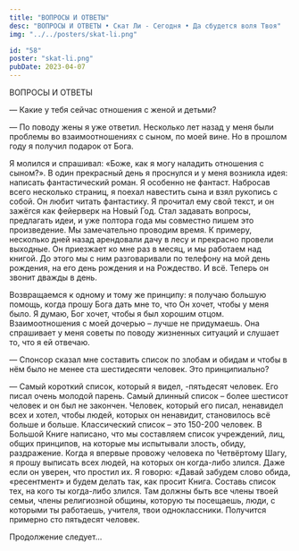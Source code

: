```yaml
---
title: "ВОПРОСЫ И ОТВЕТЫ"
desc: "ВОПРОСЫ И ОТВЕТЫ • Скат Ли - Сегодня • Да сбудется воля Твоя"
img: "../../posters/skat-li.png"

id: "58"
poster: "skat-li.png"
pubDate: 2023-04-07
---
```




ВОПРОСЫ И ОТВЕТЫ

— Какие у тебя сейчас отношения с женой и детьми?

— По поводу жены я уже ответил. Несколько лет назад у меня были проблемы во взаимоотношениях с сыном, по моей вине. Но в прошлом году я получил подарок от Бога.

Я молился и спрашивал: «Боже, как я могу наладить отношения с сыном?». В один прекрасный день я проснулся и у меня возникла идея: написать фантастический роман. Я особенно не фантаст. Набросав всего несколько страниц, я поехал навестить сына и взял рукопись с собой. Он любит читать фантастику. Я прочитал ему свой текст, и он зажёгся как фейерверк на Новый Год. Стал задавать вопросы, предлагать идеи, и уже полтора года мы совместно пишем это произведение. Мы замечательно проводим время. К примеру, несколько дней назад арендовали дачу в лесу и прекрасно провели выходные. Он приезжает ко мне раз в месяц, и мы работаем над книгой. До этого мы с ним разговаривали по телефону на мой день рождения, на его день рождения и на Рождество. И всё. Теперь он звонит дважды в день.

Возвращаемся к одному и тому же принципу: я получаю большую помощь, когда прошу Бога дать мне то, что Он хочет, чтобы у меня было. Я думаю, Бог хочет, чтобы я был хорошим отцом. Взаимоотношения с моей дочерью – лучше не придумаешь. Она спрашивает у меня советы по поводу жизненных ситуаций и слушает то, что я ей отвечаю.

— Спонсор сказал мне составить список по злобам и обидам и чтобы в нём было не менее ста шестидесяти человек. Это принципиально?

— Самый короткий список, который я видел, -пятьдесят человек. Его писал очень молодой парень. Самый длинный список – более шестисот человек и он был не закончен. Человек, который его писал, ненавидел всех и хотел, чтобы людей, которых он ненавидит, становилось всё больше и больше. Классический список – это 150-200 человек. В Большой Книге написано, что мы составляем список учреждений, лиц, общих принципов, на которые мы испытывали злость, обиду, раздражение. Когда я впервые провожу человека по Четвёртому Шагу, я прошу выписать всех людей, на которых он когда-либо злился. Даже если он уверен, что простил их. Я говорю: «Давай забудем слово обида, «ресентмент» и будем делать так, как просит Книга. Составь список тех, на кого ты когда-либо злился. Там должны быть все члены твоей семьи, члены религиозной общины, которую ты посещаешь, люди, с которыми ты работаешь, учителя, твои одноклассники. Получится примерно сто пятьдесят человек.

Продолжение следует…




